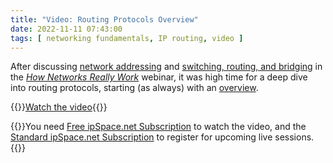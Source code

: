 ```yaml
---
title: "Video: Routing Protocols Overview"
date: 2022-11-11 07:43:00
tags: [ networking fundamentals, IP routing, video ]
---
```

After discussing [network addressing](https://my.ipspace.net/bin/list?id=Net101#ADDR) and [switching, routing, and bridging](https://my.ipspace.net/bin/list?id=Net101#SWITCH) in the *[How Networks Really Work](https://www.ipspace.net/How_Networks_Really_Work)* webinar, it was high time for a deep dive into routing protocols, starting (as always) with an [overview](https://my.ipspace.net/bin/get/Net101/RP1%20-%20Routing%20Protocols%20Overview.mp4?doccode=Net101).

{{<jump>}}[Watch the video](https://my.ipspace.net/bin/get/Net101/RP1%20-%20Routing%20Protocols%20Overview.mp4?doccode=Net101){{</jump>}}

{{<note info>}}You need [Free ipSpace.net Subscription](https://www.ipspace.net/Subscription/Free) to watch the video, and the [Standard ipSpace.net Subscription](https://www.ipspace.net/Subscription/) to register for upcoming live sessions.{{</note>}}

